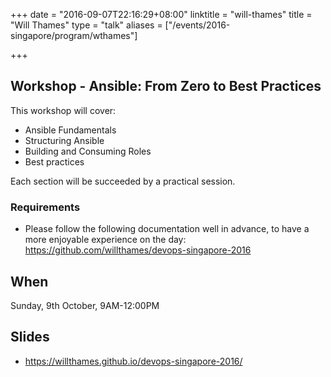 +++
date = "2016-09-07T22:16:29+08:00"
linktitle = "will-thames"
title = "Will Thames"
type = "talk"
aliases = ["/events/2016-singapore/program/wthames"]

+++

<div class="span-15  ">
  <div class="span-15  last ">
  <h2>Workshop - Ansible: From Zero to Best Practices</h2>
  <p>
  This workshop will cover:
  </p>
  <ul>
  <li>Ansible Fundamentals
  <li>Structuring Ansible
  <li>Building and Consuming Roles
  <li>Best practices
  </ul>

  Each section will be succeeded by a practical session.

  <h3>Requirements</h2>
  <ul>
    <li>Please follow the following documentation well in advance, to have a more enjoyable experience on the day:
    <a href="https://github.com/willthames/devops-singapore-2016" target="_blank">https://github.com/willthames/devops-singapore-2016</a>
  </ul>

  <h2>When</h2>
  <p><time datetime="2016-10-09T08:00">Sunday, 9th October, 9AM-12:00PM</time></p>

  <h2>Slides</h2>
  <ul>
    <li><a href="https://willthames.github.io/devops-singapore-2016/" target="_blank">https://willthames.github.io/devops-singapore-2016/</a>
  </ul>
  </div>
</div>
